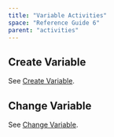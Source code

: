 ```yaml
---
title: "Variable Activities"
space: "Reference Guide 6"
parent: "activities"
---
```



## Create Variable

See [Create Variable](create-variable).

## Change Variable

See [Change Variable](change-variable).
